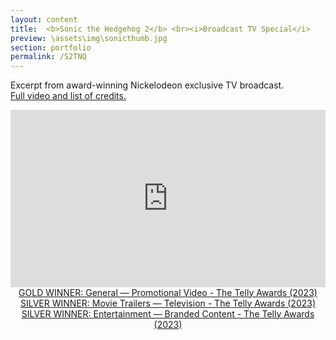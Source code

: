 ```yaml
---
layout: content
title:  <b>Sonic the Hedgehog 2</b> <br><i>Broadcast TV Special</i>
preview: \assets\img\sonicthumb.jpg
section: portfolio
permalink: /S2TNQ
---
```

Excerpt from award-winning Nickelodeon exclusive TV broadcast. <a href="https://www.tellyawards.com/winners/2023/promotional-video/general-entertainment/thrills-quills-the-making-of-sonic-the-hedgehog-2/289769">
<br>Full video and list of credits.</a>
<br>
<!-- <body><center><iframe width="560" height="315" src="https://www.youtube.com/embed/dhVBuOhmNVc" title="YouTube video player" frameborder="0" allow="accelerometer; autoplay; clipboard-write; encrypted-media; gyroscope; picture-in-picture; web-share" allowfullscreen></iframe></center></body> -->
<body><center><div style="padding:56.25% 0 0 0;position:relative;"><iframe src="https://player.vimeo.com/video/803709125?h=9d543759d1&amp;playsinline=0&amp;badge=0&amp;autopause=0&amp;player_id=0&amp;app_id=58479" frameborder="0" allow="autoplay; fullscreen; picture-in-picture" allowfullscreen style="position:absolute;top:0;left:0;width:100%;height:100%;" title="Thrills &amp;amp; Quills - Excerpt.mp4"></iframe></div><script src="https://player.vimeo.com/api/player.js"></script>
<a href="https://www.tellyawards.com/winners/2023/promotional-video/general-entertainment/thrills-quills-the-making-of-sonic-the-hedgehog-2/289769">GOLD WINNER: General — Promotional Video - The Telly Awards (2023)</a> <br>
<a href="https://www.tellyawards.com/winners/2023/television/general-movie-trailers/thrills-quills-the-making-of-sonic-the-hedgehog-2/291719/">SILVER WINNER: Movie Trailers — Television - The Telly Awards (2023)</a> <br>
<a href="https://www.tellyawards.com/winners/2023/television/general-movie-trailers/thrills-quills-the-making-of-sonic-the-hedgehog-2/291719/">SILVER WINNER: Entertainment — Branded Content - The Telly Awards (2023)</a>
<!-- Excerpt from award-winning Nickelodeon exclusive TV broadcast. created with two other editors and design/animation team.<br> -->
<!-- <br>GOLD WINNER: GENERAL — PROMOTIONAL VIDEO (The Telly Awards)<br>
SILVER WINNER: Entertainment — Branded Content - The Telly Awards (2023)<br>
SILVER WINNER: Movie Trailers — Television - The Telly Awards (2023)<br>
SILVER WINNER: Entertainment — Branded Content - The Telly Awards (2023)<br> -->
<!-- <b><a href="https://www.tellyawards.com/winners/2023/promotional-video/general-entertainment/thrills-quills-the-making-of-sonic-the-hedgehog-2/289769">Full video and list of credits can be viewed here.</a></b> -->
<br><br>
<!-- Excerpt from Nickelodeon exclusive TV broadcast. Collaborated with two other editors and design/animation team.<br> -->
<!-- Full video <a href="https://youtu.be/dhVBuOhmNVc">can be viewed here.</a> <br> -->
</center></body>